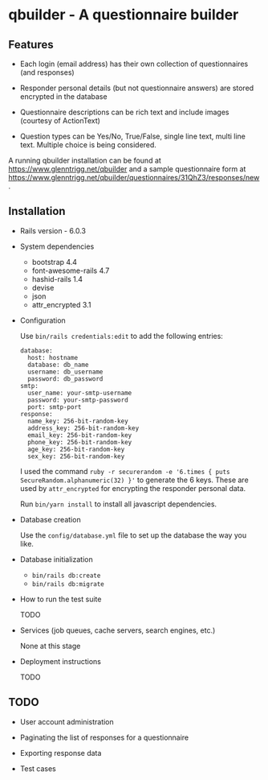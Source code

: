 # qbuilder - A questionnaire builder

## Features

* Each login (email address) has their own collection of questionnaires (and responses)

* Responder personal details (but not questionnaire answers) are stored encrypted in the database

* Questionnaire descriptions can be rich text and include images (courtesy of ActionText)

* Question types can be Yes/No, True/False, single line text, multi line text. Multiple choice is being considered.

A running qbuilder installation can be found at https://www.glenntrigg.net/qbuilder and a sample questionnaire form at
https://www.glenntrigg.net/qbuilder/questionnaires/31QhZ3/responses/new .

## Installation

* Rails version - 6.0.3

* System dependencies
  - bootstrap 4.4
  - font-awesome-rails 4.7
  - hashid-rails 1.4
  - devise
  - json
  - attr_encrypted 3.1

* Configuration

  Use `bin/rails credentials:edit` to add the following entries:

  ```
  database:
    host: hostname
    database: db_name
    username: db_username
    password: db_password
  smtp:
    user_name: your-smtp-username
    password: your-smtp-password
    port: smtp-port
  response:
    name_key: 256-bit-random-key
    address_key: 256-bit-random-key
    email_key: 256-bit-random-key
    phone_key: 256-bit-random-key
    age_key: 256-bit-random-key
    sex_key: 256-bit-random-key
  ```
  I used the command `ruby -r securerandom -e '6.times { puts SecureRandom.alphanumeric(32) }'` to generate the 6 keys. These are used by `attr_encrypted` for encrypting the responder personal data.

  Run `bin/yarn install` to install all javascript dependencies.

* Database creation

  Use the `config/database.yml` file to set up the database the way you like.

* Database initialization
  - `bin/rails db:create`
  - `bin/rails db:migrate`

* How to run the test suite

  TODO

* Services (job queues, cache servers, search engines, etc.)

  None at this stage

* Deployment instructions

  TODO

## TODO

  * User account administration

  * Paginating the list of responses for a questionnaire

  * Exporting response data

  * Test cases

